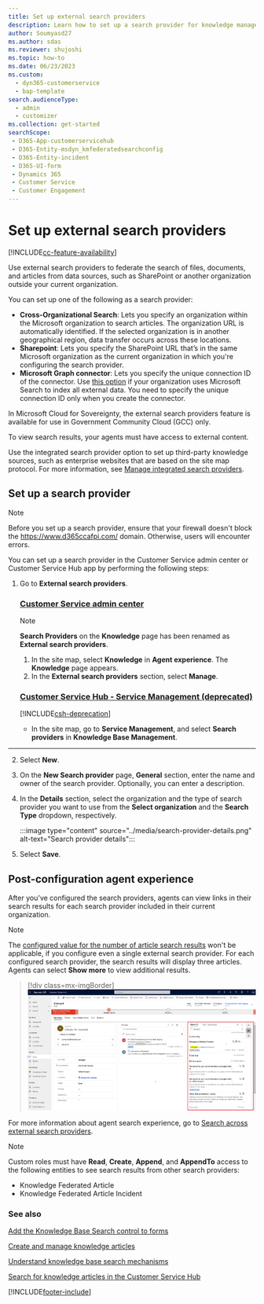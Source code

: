 ```yaml
---
title: Set up external search providers
description: Learn how to set up a search provider for knowledge management in Dynamics 365 Customer Service.
author: Soumyasd27
ms.author: sdas
ms.reviewer: shujoshi
ms.topic: how-to
ms.date: 06/23/2023
ms.custom: 
  - dyn365-customerservice
  - bap-template
search.audienceType: 
  - admin
  - customizer
ms.collection: get-started
searchScope: 
 - D365-App-customerservicehub 
 - D365-Entity-msdyn_kmfederatedsearchconfig
 - D365-Entity-incident
 - D365-UI-form
 - Dynamics 365 
 - Customer Service
 - Customer Engagement
---
```


# Set up external search providers

[!INCLUDE[cc-feature-availability](../../includes/cc-feature-availability.md)]

Use external search providers to federate the search of files, documents, and articles from data sources, such as SharePoint or another organization outside your current organization.

You can set up one of the following as a search provider:

  -	**Cross-Organizational Search**: Lets you specify an organization within the Microsoft organization to search articles. The organization URL is automatically identified. If the selected organization is in another geographical region, data transfer occurs across these locations.
  -	**Sharepoint**: Lets you specify the SharePoint URL that’s in the same Microsoft organization as the current organization in which you're configuring the search provider.
  -	**Microsoft Graph connector**: Lets you specify the unique connection ID of the connector. Use [this option](/microsoftsearch/connectors-overview) if your organization uses Microsoft Search to index all external data. You need to specify the unique connection ID only when you create the connector.

In Microsoft Cloud for Sovereignty, the external search providers feature is available for use in Government Community Cloud (GCC) only.
  
To view search results, your agents must have access to external content.

Use the integrated search provider option to set up third-party knowledge sources, such as enterprise websites that are based on the site map protocol. For more information, see [Manage integrated search providers](add-search-provider.md#manage-integrated-search-providers).

## Set up a search provider

> [!NOTE]
>
> Before you set up a search provider, ensure that your firewall doesn't block the https://www.d365ccafpi.com/ domain. Otherwise, users will encounter errors.

You can set up a search provider in the Customer Service admin center or Customer Service Hub app by performing the following steps:

1. Go to **External search providers**.
  
    ### [Customer Service admin center](#tab/customerserviceadmincenter)

    > [!NOTE]
      > **Search Providers** on the **Knowledge** page has been renamed as **External search providers**.

      1. In the site map, select **Knowledge** in **Agent experience**. The **Knowledge** page appears.
      2. In the **External search providers** section, select **Manage**.

    ### [Customer Service Hub - Service Management (deprecated)](#tab/customerservicehub)

     [!INCLUDE[csh-deprecation](../../includes/csh-deprecation.md)]

    * In the site map, go to **Service Management**, and select **Search providers** in **Knowledge Base Management**.

---

2.	Select **New**.

3.	On the **New Search provider** page, **General** section, enter the name and owner of the search provider. Optionally, you can enter a description.
     
5. In the **Details** section, select the organization and the type of search provider you want to use from the **Select organization** and the **Search Type** dropdown, respectively.

    :::image type="content" source="../media/search-provider-details.png" alt-text="Search provider details":::

6. Select **Save**.

## Post-configuration agent experience

After you've configured the search providers, agents can view links in their search results for each search provider included in their current organization.

>[!NOTE]
>
> The [configured value for the number of article search results](add-knowledge-base-search-control-forms.md) won't be applicable, if you configure even a single external search provider. For each configured search provider, the search results will display three articles. Agents can select **Show more** to view additional results.

   > [!div class=mx-imgBorder]
   > ![Agent view of search providers.](../media/search-provider-agent.png "Agent view of available search providers")
   
For more information about agent search experience, go to [Search across external search providers](../use/search-knowledge-articles-csh.md#search-across-external-search-providers).

> [!NOTE]
>
> Custom roles must have **Read**, **Create**, **Append**, and **AppendTo** access to the following entities to see search results from other search providers:
> - Knowledge Federated Article
> -	Knowledge Federated Article Incident
   
### See also

[Add the Knowledge Base Search control to forms](add-knowledge-base-search-control-forms.md)

[Create and manage knowledge articles](../use/customer-service-hub-user-guide-knowledge-article.md)

[Understand knowledge base search mechanisms](../use/knowledge-base-search-methods.md)

[Search for knowledge articles in the Customer Service Hub](../use/search-knowledge-articles-csh.md)


[!INCLUDE[footer-include](../../includes/footer-banner.md)]
